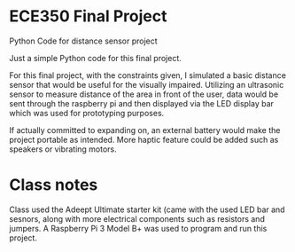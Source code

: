 # ECE350 Final Project
Python Code for distance sensor project

Just a simple Python code for this final project.

For this final project, with the constraints given, I simulated a basic distance sensor that would be useful for the visually impaired. 
Utilizing an ultrasonic sensor to measure distance of the area in front of the user, data would be sent through the raspberry pi and then displayed via 
the LED display bar which was used for prototyping purposes. 

If actually committed to expanding on, an external battery would make the project portable as intended. More haptic feature could be added such as speakers 
or vibrating motors.

# Class notes
Class used the Adeept Ultimate starter kit (came with the used LED bar and sesnors, along with more electrical components such as resistors and jumpers.
A Raspberry Pi 3 Model B+ was used to program and run this project.
